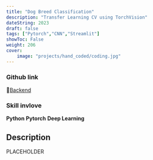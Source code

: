 ```yaml
---
title: "Dog Breed Classification"
description: "Transfer Learning CV using TorchVision"
dateString: 2023
draft: false
tags: ["Pytorch","CNN","Streamlit"]
showToc: False
weight: 206
cover:
    image: "projects/hand_coded/coding.jpg"
---
```

### Github link
💾[Backend](https://github.com/HanL1223/from_scratch)

### Skill invlove
**Python**  **Pytorch**  **Deep Learning**

## Description
PLACEHOLDER

